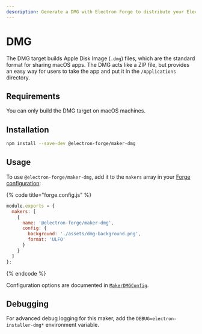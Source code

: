 ```yaml
---
description: Generate a DMG with Electron Forge to distribute your Electron app on macOS.
---
```


# DMG

The DMG target builds Apple Disk Image (`.dmg`) files, which are the standard format for sharing macOS apps. The DMG acts like a ZIP file, but provides an easy way for users to take the app and put it in the `/Applications` directory.

## Requirements

You can only build the DMG target on macOS machines.

## Installation

```sh
npm install --save-dev @electron-forge/maker-dmg
```

## Usage

To use `@electron-forge/maker-dmg`, add it to the `makers` array in your [Forge configuration](../configuration.md):

{% code title="forge.config.js" %}
```javascript
module.exports = {
  makers: [
    {
      name: '@electron-forge/maker-dmg',
      config: {
        background: './assets/dmg-background.png',
        format: 'ULFO'
      }
    }
  ]
};
```
{% endcode %}

Configuration options are documented in [`MakerDMGConfig`](https://js.electronforge.io/interfaces/\_electron\_forge\_maker\_dmg.MakerDMGConfig.html).

## Debugging

For advanced debug logging for this maker, add the `DEBUG=electron-installer-dmg*` environment variable.
